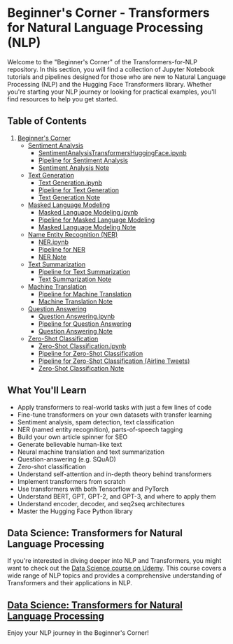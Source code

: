 # Beginner's Corner - Transformers for Natural Language Processing (NLP)

Welcome to the "Beginner's Corner" of the Transformers-for-NLP repository. In this section, you will find a collection of Jupyter Notebook tutorials and pipelines designed for those who are new to Natural Language Processing (NLP) and the Hugging Face Transformers library. Whether you're starting your NLP journey or looking for practical examples, you'll find resources to help you get started.

## Table of Contents


1. [Beginner's Corner](01-Beginner-Corner)
   - [Sentiment Analysis](01-Sentiment-Analysis)
     - [SentimentAnalysisTransformersHuggingFace.ipynb](01-Sentiment-Analysis/01-SentimentAnalysisTransforemersHuggingFace.ipynb)
     - [Pipeline for Sentiment Analysis](01-Sentiment-Analysis/02_PipelineSentimentAnalysis.ipynb)
     - [Sentiment Analysis Note](01-Sentiment-Analysis/note-sentiment-analysis.jpg)
   - [Text Generation](02-Text-Generation)
     - [Text Generation.ipynb](02-Text-Generation/01_Text_Generation.ipynb)
     - [Pipeline for Text Generation](02-Text-Generation/02_Pipeline_Text_Generation.ipynb)
     - [Text Generation Note](02-Text-Generation/note-text-generation.jpg)
   - [Masked Language Modeling](03-Masked-Language-Modeling)
     - [Masked Language Modeling.ipynb](03-Masked-Language-Modeling/01-Masked-Language.ipynb)
     - [Pipeline for Masked Language Modeling](03-Masked-Language-Modeling/02_Pipeline_Masked_Lanuage_Modling.ipynb)
     - [Masked Language Modeling Note](03-Masked-Language-Modeling/note-masked-language-modeling.jpg)
   - [Name Entity Recognition (NER)](04-Name-Entity-Recognition-NER)
     - [NER.ipynb](04-Name-Entity-Recognition(NER)/01-Name-Entity-Recognittion.ipynb)
     - [Pipeline for NER](04-Name-Entity-Recognition(NER)/02_Pipeline_NER.ipynb)
     - [NER Note](04-Name-Entity-Recognition(NER)/note-ner.jpg)
   - [Text Summarization](05-Text-Summarization)
     - [Pipeline for Text Summarization](05-Text-Summarization/01_Pipeline_Summarization.ipynb)
     - [Text Summarization Note](05-Text-Summarization/note-summarization.jpg)
   - [Machine Translation](06-Machine-Translation)
     - [Pipeline for Machine Translation](06-Machine-Translation/01_Pipeline_Translation.ipynb)
     - [Machine Translation Note](06-Machine-Translation/note-machine-translation.jpg)
   - [Question Answering](07-Question-Answering)
     - [Question Answering.ipynb](07-Question-Answering/01_Question_Answering.ipynb)
     - [Pipeline for Question Answering](07-Question-Answering/02_Pipeline_Question_Answering.ipynb)
     - [Question Answering Note](07-Question-Answering/note-question-answering.jpg)
   - [Zero-Shot Classification](08-Zero-Shot-Classification)
     - [Zero-Shot Classification.ipynb](08-Zero-Shot-Classification/01-Zero-Shot-Classification.ipynb)
     - [Pipeline for Zero-Shot Classification](08-Zero-Shot-Classification/02-Pipeline-Zero-Shot-Classification.ipynb)
     - [Pipeline for Zero-Shot Classification (Airline Tweets)](08-Zero-Shot-Classification/03_Pipeline_Zero_Shot_Classification_AirlineTweets.ipynb)
     - [Zero-Shot Classification Note](08-Zero-Shot-Classification/notes-zero-shot-classification.jpg)


## What You'll Learn

- Apply transformers to real-world tasks with just a few lines of code
- Fine-tune transformers on your own datasets with transfer learning
- Sentiment analysis, spam detection, text classification
- NER (named entity recognition), parts-of-speech tagging
- Build your own article spinner for SEO
- Generate believable human-like text
- Neural machine translation and text summarization
- Question-answering (e.g. SQuAD)
- Zero-shot classification
- Understand self-attention and in-depth theory behind transformers
- Implement transformers from scratch
- Use transformers with both Tensorflow and PyTorch
- Understand BERT, GPT, GPT-2, and GPT-3, and where to apply them
- Understand encoder, decoder, and seq2seq architectures
- Master the Hugging Face Python library

## Data Science: Transformers for Natural Language Processing

If you're interested in diving deeper into NLP and Transformers, you might want to check out the [Data Science course on Udemy](https://www.udemy.com/course/data-science-transformers-nlp/?kw=trans&src=sac). This course covers a wide range of NLP topics and provides a comprehensive understanding of Transformers and their applications in NLP.

[Data Science: Transformers for Natural Language Processing](https://www.udemy.com/course/data-science-transformers-nlp/?kw=trans&src=sac)
-

Enjoy your NLP journey in the Beginner's Corner!

